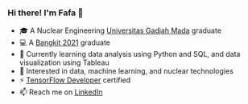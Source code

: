 ### Hi there! I'm Fafa 👋

- 🎓 A Nuclear Engineering <a href="https://www.ugm.ac.id/en" target="_blank">Universitas Gadjah Mada</a> graduate
- 💻 A <a href="https://grow.google/intl/id_id/bangkit/" target="_blank">Bangkit 2021</a> graduate
- 🌱 Currently learning data analysis using Python and SQL, and data visualization using Tableau
- 👀 Interested in data, machine learning, and nuclear technologies
- ⚡ <a href="https://www.credential.net/63b72c21-21f8-4883-a992-d0abd24329d0#gs.e9kkzy" target="_blank">TensorFlow Developer</a> certified
- 📫 Reach me on <a href="https://www.linkedin.com/in/fafafwzn/" target="_blank">LinkedIn</a>
